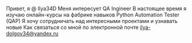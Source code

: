 Привет, я @ Ilya34D
Меня интересует QA Ingineer
В настоящее время я изучаю онлайн-курсы на фабрике навыков Python Automation Tester (QAP)
Я хочу сотрудничать над интересными проектами и узнавать новые
Как связаться со мной по электронной почте ilya-dolgov34@yandex.ru
